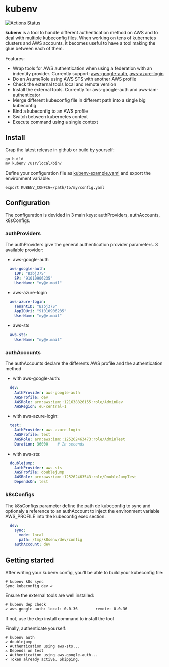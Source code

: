 # kubenv

[![Actions Status](https://github.com/MqllR/kubenv/workflows/Publish/badge.svg)](https://github.com/MqllR/kubenv/actions)

**kubenv** is a tool to handle different authentication method on AWS and to deal with multiple kubeconfig files. When working on tens of kubernetes clusters and AWS accounts, it becomes useful to have a tool making the glue between each of them.

Features:
- Wrap tools for AWS authentication when using a federation with an indentity provider. Currently support: [aws-google-auth](https://github.com/cevoaustralia/aws-google-auth), [aws-azure-login](https://github.com/sportradar/aws-azure-login)
- Do an AsumeRole using AWS STS with another AWS profile
- Check the external tools local and remote version
- Install the external tools. Currently for aws-google-auth and aws-iam-authenticator
- Merge different kubeconfig file in different path into a single big kubeconfig
- Bind a kubeconfig to an AWS profile
- Switch between kubernetes context
- Execute command using a single context

## Install

Grap the latest release in github or build by yourself:

```
go build
mv kubenv /usr/local/bin/
```

Define your configuration file as [kubenv-example.yaml](https://github.com/MqllR/kubenv/blob/master/kubenv_example.yaml) and export the environment variable:

```
export KUBENV_CONFIG=/path/to/my/config.yaml
```

## Configuration

The configuration is devided in 3 main keys: authProviders, authAccounts, k8sConfigs.

### authProviders

The authProviders give the general authentication provider parameters. 3 available provider:

- aws-google-auth

```yaml
  aws-google-auth:
    IDP: "Bzbj37S"
    SP: "91010906235"
    UserName: "my@e.mail"
```

- aws-azure-login

```yaml
  aws-azure-login:
    TenantID: "Bzbj37S"
    AppIDUri: "91010906235"
    UserName: "my@e.mail"
 ```

- aws-sts

```yaml
  aws-sts:
    UserName: "my@e.mail"
```

### authAccounts

The authAccounts declare the differents AWS profile and the authentication method

- with aws-google-auth:
```yaml
  dev:
    AuthProvider: aws-google-auth
    AWSProfile: dev
    AWSRole: arn:aws:iam::121638826155:role/AdminDev
    AWSRegion: eu-central-1
```

- with aws-azure-login:

```yaml
  test:
    AuthProvider: aws-azure-login
    AWSProfile: test
    AWSRole: arn:aws:iam::125262463473:role/AdminTest
    Duration: 36000    # In seconds
```

- with aws-sts:

```yaml
  doublejump:
    AuthProvider: aws-sts
    AWSProfile: doublejump
    AWSRole: arn:aws:iam::125262463543:role/DoubleJumpTest
    DependsOn: test
 ```

 ### k8sConfigs

The k8sConfigs parameter define the path de kubeconfig to sync and optionaly a reference to an authAccount to inject the environment variable AWS_PROFILE into the kubeconfig exec section.

```yaml
  dev:
    sync:
      mode: local
      path: /tmp/k8senv/dev/config
    authAccount: dev
```

## Getting started

After writing your kubenv config, you'll be able to build your kubeconfig file:

```
# kubenv k8s sync
Sync kubeconfig dev ✔
```

Ensure the external tools are well installed:

```
# kubenv dep check
✔ aws-google-auth: local: 0.0.36        remote: 0.0.36
```

If not, use the dep install command to install the tool

Finally, authenticate yourself:

```
# kubenv auth
✔ doublejump
▸ Authentication using aws-sts...
⚠ Depends on test
▸ Authentication using aws-google-auth...
✔ Token already active. Skipping.
```
